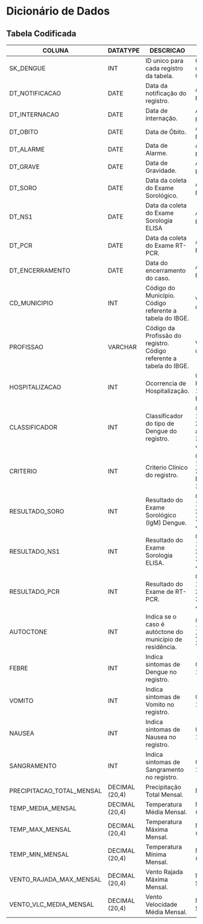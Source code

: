 # Dicionário de Dados

## Tabela Codificada

| COLUNA                    | DATATYPE       | DESCRICAO                                                                                  | CRITERIO                                                                                                       |
|---------------------------|----------------|--------------------------------------------------------------------------------------------|----------------------------------------------------------------------------------------------------------------|
| SK_DENGUE                 | INT            | ID unico para cada registro da tabela.                                                     | Os registros possuem ordenação DT_REF, CD_MUNICIPIO.                                                           |
| DT_NOTIFICACAO            | DATE           | Data da notificação do registro.                                                           | A data está convertida para uma visão mensal.                                                                  |
| DT_INTERNACAO             | DATE           | Data de internação.                                                                        | A data está convertida para uma visão mensal.                                                                  |
| DT_OBITO                  | DATE           | Data de Óbito.                                                                             | A data está convertida para uma visão mensal.                                                                  |
| DT_ALARME                 | DATE           | Data de Alarme.                                                                            | A data está convertida para uma visão mensal.                                                                  |
| DT_GRAVE                  | DATE           | Data de Gravidade.                                                                         | A data está convertida para uma visão mensal.                                                                  |
| DT_SORO                   | DATE           | Data da coleta do Exame Sorológico.                                                        | A data está convertida para uma visão mensal.                                                                  |
| DT_NS1                    | DATE           | Data da coleta do Exame Sorologia ELISA                                                    | A data está convertida para uma visão mensal.                                                                  |
| DT_PCR                    | DATE           | Data da coleta do Exame RT-PCR.                                                            | A data está convertida para uma visão mensal.                                                                  |
| DT_ENCERRAMENTO           | DATE           | Data do encerramento do caso.                                                              | A data está convertida para uma visão mensal.                                                                  |
| CD_MUNICIPIO              | INT            | Código do Município. Código referente a tabela do IBGE.                                    | Verificar a tabela db_dengue.Geral.Municipio                                                                   |
| PROFISSAO                 | VARCHAR        | Código da Profissão do registro. Código referente a tabela do IBGE.                        | Verificar a tabela db_dengue.Geral.Profissao                                                                   |
| HOSPITALIZACAO            | INT            | Ocorrencia de Hospitalização.                                                              | 0 - Não ocorreu Hospitalização <br> 1 - Ocorreu Hospitalização                                                 |
| CLASSIFICADOR             | INT            | Classificador do tipo de Dengue do registro.                                               | 0 - Descartado <br> 1 - Dengue <br> 2 - Dengue com sinais de alarme <br> 3 - Dengue Grave <br> 4 - Chikungunya |
| CRITERIO                  | INT            | Criterio Clínico do registro.                                                              | 0 - Descartado <br> 1 - Laboratorial <br> 2 - Clinico-Epidemiologico <br> 3 - Em Investigacao                  | 
| RESULTADO_SORO            | INT            | Resultado do Exame Sorológico (IgM) Dengue.                                                | 0 - Não Reagente <br> 1 - Reagente <br> 2 - Inconclusivo <br> 3 - Não Realizado <br> 4 - Descartado            | 
| RESULTADO_NS1             | INT            | Resultado do Exame Sorologia ELISA.                                                        | 0 - Negativo <br> 1 - Positivo <br> 2 - Inconclusivo <br> 3 - Não Realizado <br> 4 - Descardado                | 
| RESULTADO_PCR             | INT            | Resultado do Exame de RT-PCR.                                                              | 0 - Negativo <br> 1 - Positivo <br> 2 - Inconclusivo <br> 3 - Não Realizado <br> 4 - Descartado                | 
| AUTOCTONE                 | INT            | Indica se o caso é autóctone do município de residência.                                   | 0 - Não <br> 1 - Sim <br> 2 - Indeterminado <br> 3 - Descartado                                                |
| FEBRE                     | INT            | Indica sintomas de Dengue no registro.                                                     | 0 - Não <br> 1 - Sim                                                                                           |
| VOMITO                    | INT            | Indica sintomas de Vomito no registro.                                                     | 0 - Não <br> 1 - Sim                                                                                           |
| NAUSEA                    | INT            | Indica sintomas de Nausea no registro.                                                     | 0 - Não <br> 1 - Sim                                                                                           |
| SANGRAMENTO               | INT            | Indica sintomas de Sangramento no registro.                                                | 0 - Não <br> 1 - Sim                                                                                           |
| PRECIPITACAO_TOTAL_MENSAL | DECIMAL (20,4) | Precipitação Total Mensal.                                                                 | Medida em Milímitro (mm)                                                                                       |
| TEMP_MEDIA_MENSAL         | DECIMAL (20,4) | Temperatura Média Mensal.                                                                  | Medida em Graus Celsius (°C)                                                                                   |
| TEMP_MAX_MENSAL           | DECIMAL (20,4) | Temperatura Máxima Mensal.                                                                 | Medida em Graus Celsius (°C)                                                                                   |
| TEMP_MIN_MENSAL           | DECIMAL (20,4) | Temperatura Mínima Mensal.                                                                 | Medida em Graus Celsius (°C)                                                                                   |
| VENTO_RAJADA_MAX_MENSAL   | DECIMAL (20,4) | Vento Rajada Máxima Mensal.                                                                | Medida em Metros por Segundo (m/s)                                                                             |
| VENTO_VLC_MEDIA_MENSAL    | DECIMAL (20,4) | Vento Velocidade Média Mensal.                                                             | Medida em Metros por Segundo (m/s)                                                                             |
